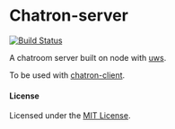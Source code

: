 # Chatron-server

 [![Build Status](https://travis-ci.org/robflop/chatron-server.svg?branch=master)](https://travis-ci.org/robflop/chatron-server)

A chatroom server built on node with [uws](https://www.npmjs.com/package/uws).

To be used with [chatron-client](https://github.com/robflop/chatron-client).

#### License

Licensed under the [MIT License](https://github.com/robflop/chatron-server/blob/master/LICENSE.md).